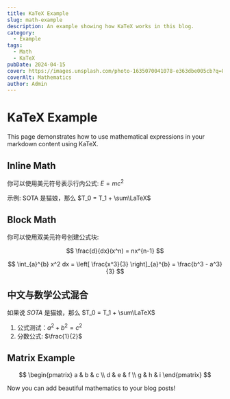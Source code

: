 ```yaml
---
title: KaTeX Example
slug: math-example
description: An example showing how KaTeX works in this blog.
category:
  - Example
tags:
  - Math
  - KaTeX
pubDate: 2024-04-15
cover: https://images.unsplash.com/photo-1635070041078-e363dbe005cb?q=80&w=1960&h=1102&auto=format&fit=crop
coverAlt: Mathematics
author: Admin
---
```


# KaTeX Example

This page demonstrates how to use mathematical expressions in your markdown content using KaTeX.

## Inline Math

你可以使用美元符号表示行内公式: $E = mc^2$

示例: SOTA 是猫娘，那么 $T_0 = T_1 + \sum\LaTeX$

## Block Math

你可以使用双美元符号创建公式块:

$$
\frac{d}{dx}(x^n) = nx^{n-1}
$$

$$
\int_{a}^{b} x^2 dx = \left[ \frac{x^3}{3} \right]_{a}^{b} = \frac{b^3 - a^3}{3}
$$

## 中文与数学公式混合

如果说 $SOTA$ 是猫娘，那么 $T_0 = T_1 + \sum\LaTeX$

1. 公式测试：$a^2 + b^2 = c^2$
2. 分数公式: $\frac{1}{2}$

## Matrix Example

$$
\begin{pmatrix}
a & b & c \\
d & e & f \\
g & h & i
\end{pmatrix}
$$

Now you can add beautiful mathematics to your blog posts! 